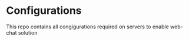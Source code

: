 # Configurations
This repo contains all congigurations required on servers to enable web-chat solution

